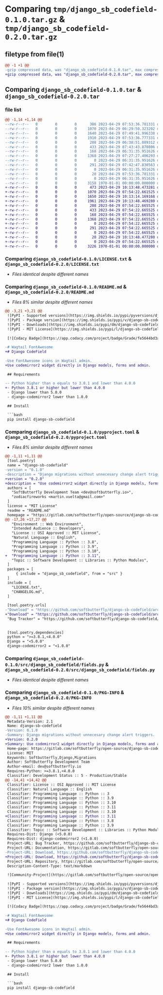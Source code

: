 # Comparing `tmp/django_sb_codefield-0.1.0.tar.gz` & `tmp/django_sb_codefield-0.2.0.tar.gz`

## filetype from file(1)

```diff
@@ -1 +1 @@
-gzip compressed data, was "django_sb_codefield-0.1.0.tar", max compression
+gzip compressed data, was "django_sb_codefield-0.2.0.tar", max compression
```

## Comparing `django_sb_codefield-0.1.0.tar` & `django_sb_codefield-0.2.0.tar`

### file list

```diff
@@ -1,14 +1,14 @@
--rw-r--r--   0        0        0      386 2023-04-29 07:53:36.781331 django_sb_codefield-0.1.0/CHANGELOG.md
--rw-r--r--   0        0        0     1070 2023-04-29 06:29:50.323202 django_sb_codefield-0.1.0/LICENSE.txt
--rw-r--r--   0        0        0     1640 2023-04-29 07:49:41.996338 django_sb_codefield-0.1.0/README.md
--rw-r--r--   0        0        0     1910 2023-04-29 07:53:36.777331 django_sb_codefield-0.1.0/pyproject.toml
--rw-r--r--   0        0        0      208 2023-04-29 06:38:51.089312 django_sb_codefield-0.1.0/src/django_sb_codefield/__init__.py
--rw-r--r--   0        0        0      433 2023-04-29 07:43:43.870806 django_sb_codefield-0.1.0/src/django_sb_codefield/admin.py
--rw-r--r--   0        0        0      168 2023-04-29 06:31:35.951626 django_sb_codefield-0.1.0/src/django_sb_codefield/apps.py
--rw-r--r--   0        0        0     1368 2023-04-29 07:27:27.406293 django_sb_codefield-0.1.0/src/django_sb_codefield/fields.py
--rw-r--r--   0        0        0        0 2023-04-29 06:31:35.951626 django_sb_codefield-0.1.0/src/django_sb_codefield/models.py
--rw-r--r--   0        0        0      291 2023-04-29 07:42:47.830563 django_sb_codefield-0.1.0/src/django_sb_codefield/static/django_sb_codefield/css/codefield_django_admin.css
--rw-r--r--   0        0        0        0 2023-04-29 06:31:35.951626 django_sb_codefield-0.1.0/src/django_sb_codefield/tests.py
--rw-r--r--   0        0        0       20 2023-04-29 07:53:36.781331 django_sb_codefield-0.1.0/src/django_sb_codefield/version.py
--rw-r--r--   0        0        0        0 2023-04-29 06:31:35.951626 django_sb_codefield-0.1.0/src/django_sb_codefield/views.py
--rw-r--r--   0        0        0     3158 1970-01-01 00:00:00.000000 django_sb_codefield-0.1.0/PKG-INFO
+-rw-r--r--   0        0        0      473 2023-04-29 10:13:48.473281 django_sb_codefield-0.2.0/CHANGELOG.md
+-rw-r--r--   0        0        0     1070 2023-04-29 07:54:22.661525 django_sb_codefield-0.2.0/LICENSE.txt
+-rw-r--r--   0        0        0     1650 2023-04-29 10:13:14.169168 django_sb_codefield-0.2.0/README.md
+-rw-r--r--   0        0        0     1961 2023-04-29 10:13:48.469280 django_sb_codefield-0.2.0/pyproject.toml
+-rw-r--r--   0        0        0      208 2023-04-29 07:54:22.665525 django_sb_codefield-0.2.0/src/django_sb_codefield/__init__.py
+-rw-r--r--   0        0        0      433 2023-04-29 07:54:22.665525 django_sb_codefield-0.2.0/src/django_sb_codefield/admin.py
+-rw-r--r--   0        0        0      168 2023-04-29 07:54:22.665525 django_sb_codefield-0.2.0/src/django_sb_codefield/apps.py
+-rw-r--r--   0        0        0     1368 2023-04-29 07:54:22.665525 django_sb_codefield-0.2.0/src/django_sb_codefield/fields.py
+-rw-r--r--   0        0        0        0 2023-04-29 07:54:22.665525 django_sb_codefield-0.2.0/src/django_sb_codefield/models.py
+-rw-r--r--   0        0        0      291 2023-04-29 07:54:22.665525 django_sb_codefield-0.2.0/src/django_sb_codefield/static/django_sb_codefield/css/codefield_django_admin.css
+-rw-r--r--   0        0        0        0 2023-04-29 07:54:22.665525 django_sb_codefield-0.2.0/src/django_sb_codefield/tests.py
+-rw-r--r--   0        0        0       20 2023-04-29 10:13:48.477280 django_sb_codefield-0.2.0/src/django_sb_codefield/version.py
+-rw-r--r--   0        0        0        0 2023-04-29 07:54:22.665525 django_sb_codefield-0.2.0/src/django_sb_codefield/views.py
+-rw-r--r--   0        0        0     3226 1970-01-01 00:00:00.000000 django_sb_codefield-0.2.0/PKG-INFO
```

### Comparing `django_sb_codefield-0.1.0/LICENSE.txt` & `django_sb_codefield-0.2.0/LICENSE.txt`

 * *Files identical despite different names*

### Comparing `django_sb_codefield-0.1.0/README.md` & `django_sb_codefield-0.2.0/README.md`

 * *Files 8% similar despite different names*

```diff
@@ -3,21 +3,21 @@
 ![PyPI - Supported versions](https://img.shields.io/pypi/pyversions/django-sb-codefield)
 ![PyPI - Package version](https://img.shields.io/pypi/v/django-sb-codefield)
 ![PyPI - Downloads](https://img.shields.io/pypi/dm/django-sb-codefield)
 ![PyPI - MIT License](https://img.shields.io/pypi/l/django-sb-codefield)
 
 [![Codacy Badge](https://app.codacy.com/project/badge/Grade/fe5644bd3a114473879a304321a68f3e)](https://app.codacy.com/gl/softbutterfly/django-sb-codefield/dashboard?utm_source=gl&utm_medium=referral&utm_content=&utm_campaign=Badge_grade)
 
-# Wagtail FontAwesome
+# Django CodeField
 
-Use FontAwesome icons in Wagtail admin.
+Use codemirror2 widget directly in Django models, forms and admin.
 
 ## Requirements
 
-- Python higher than o equals to 3.8.1 and lower than 4.0.0
+- Python 3.8.1 or higher but lower than 4.0.0
 - Django lower than 5.0.0
 - django-codemirror2 lower than 1.0.0
 
 ## Install
 
 ```bash
 pip install django-sb-codefield
```

### Comparing `django_sb_codefield-0.1.0/pyproject.toml` & `django_sb_codefield-0.2.0/pyproject.toml`

 * *Files 8% similar despite different names*

```diff
@@ -1,11 +1,11 @@
 [tool.poetry]
 name = "django-sb-codefield"
-version = "0.1.0"
-description = "Django migrations without unnecesary change alert triggers."
+version = "0.2.0"
+description = "Use codemirror2 widget directly in Django models, forms and admin."
 authors = [
   "SoftButterfly Development Team <dev@softbutterfly.io>",
   "zodiacfireworks <martin.vuelta@gmail.com>"
 ]
 license = "MIT License"
 readme = "README.md"
 homepage = "https://gitlab.com/softbutterfly/open-source/django-sb-codefield"
@@ -17,26 +17,27 @@
   "Environment :: Web Environment",
   "Intended Audience :: Developers",
   "License :: OSI Approved :: MIT License",
   "Natural Language :: English",
   "Programming Language :: Python :: 3.8",
   "Programming Language :: Python :: 3.9",
   "Programming Language :: Python :: 3.10",
+  "Programming Language :: Python :: 3.11",
   "Topic :: Software Development :: Libraries :: Python Modules",
 ]
 packages = [
     { include = "django_sb_codefield", from = "src" }
 ]
 include = [
   "LICENSE.txt",
   "CHANGELOG.md",
 ]
 
 [tool.poetry.urls]
-"Download" = "https://github.com/softbutterfly/django-sb-codefield/archive/v0.1.0.tar.gz"
+"Download" = "https://github.com/softbutterfly/django-sb-codefield/archive/v0.2.0.tar.gz"
 "Bug Tracker" = "https://github.com/softbutterfly/django-sb-codefield/issues"
 
 
 [tool.poetry.dependencies]
 python = ">=3.8.1,<4.0.0"
 Django = "<5.0.0"
 django-codemirror2 = "<1.0.0"
```

### Comparing `django_sb_codefield-0.1.0/src/django_sb_codefield/fields.py` & `django_sb_codefield-0.2.0/src/django_sb_codefield/fields.py`

 * *Files identical despite different names*

### Comparing `django_sb_codefield-0.1.0/PKG-INFO` & `django_sb_codefield-0.2.0/PKG-INFO`

 * *Files 10% similar despite different names*

```diff
@@ -1,11 +1,11 @@
 Metadata-Version: 2.1
 Name: django-sb-codefield
-Version: 0.1.0
-Summary: Django migrations without unnecesary change alert triggers.
+Version: 0.2.0
+Summary: Use codemirror2 widget directly in Django models, forms and admin.
 Home-page: https://gitlab.com/softbutterfly/open-source/django-sb-codefield
 License: MIT
 Keywords: Softbutterfly,Django,Migrations
 Author: SoftButterfly Development Team
 Author-email: dev@softbutterfly.io
 Requires-Python: >=3.8.1,<4.0.0
 Classifier: Development Status :: 5 - Production/Stable
@@ -14,41 +14,42 @@
 Classifier: License :: OSI Approved :: MIT License
 Classifier: Natural Language :: English
 Classifier: Programming Language :: Python :: 3
 Classifier: Programming Language :: Python :: 3.9
 Classifier: Programming Language :: Python :: 3.10
 Classifier: Programming Language :: Python :: 3.11
 Classifier: Programming Language :: Python :: 3.10
+Classifier: Programming Language :: Python :: 3.11
 Classifier: Programming Language :: Python :: 3.8
 Classifier: Programming Language :: Python :: 3.9
 Classifier: Topic :: Software Development :: Libraries :: Python Modules
 Requires-Dist: Django (<5.0.0)
 Requires-Dist: django-codemirror2 (<1.0.0)
 Project-URL: Bug Tracker, https://github.com/softbutterfly/django-sb-codefield/issues
 Project-URL: Documentation, https://gitlab.com/softbutterfly/open-source/django-sb-codefield/-/wikis
-Project-URL: Download, https://github.com/softbutterfly/django-sb-codefield/archive/v0.1.0.tar.gz
+Project-URL: Download, https://github.com/softbutterfly/django-sb-codefield/archive/v0.2.0.tar.gz
 Project-URL: Repository, https://gitlab.com/softbutterfly/open-source/django-sb-codefield
 Description-Content-Type: text/markdown
 
 ![Community-Project](https://gitlab.com/softbutterfly/open-source/open-source-office/-/raw/master/banners/softbutterfly-open-source--banner--community-project.png)
 
 ![PyPI - Supported versions](https://img.shields.io/pypi/pyversions/django-sb-codefield)
 ![PyPI - Package version](https://img.shields.io/pypi/v/django-sb-codefield)
 ![PyPI - Downloads](https://img.shields.io/pypi/dm/django-sb-codefield)
 ![PyPI - MIT License](https://img.shields.io/pypi/l/django-sb-codefield)
 
 [![Codacy Badge](https://app.codacy.com/project/badge/Grade/fe5644bd3a114473879a304321a68f3e)](https://app.codacy.com/gl/softbutterfly/django-sb-codefield/dashboard?utm_source=gl&utm_medium=referral&utm_content=&utm_campaign=Badge_grade)
 
-# Wagtail FontAwesome
+# Django CodeField
 
-Use FontAwesome icons in Wagtail admin.
+Use codemirror2 widget directly in Django models, forms and admin.
 
 ## Requirements
 
-- Python higher than o equals to 3.8.1 and lower than 4.0.0
+- Python 3.8.1 or higher but lower than 4.0.0
 - Django lower than 5.0.0
 - django-codemirror2 lower than 1.0.0
 
 ## Install
 
 ```bash
 pip install django-sb-codefield
```

